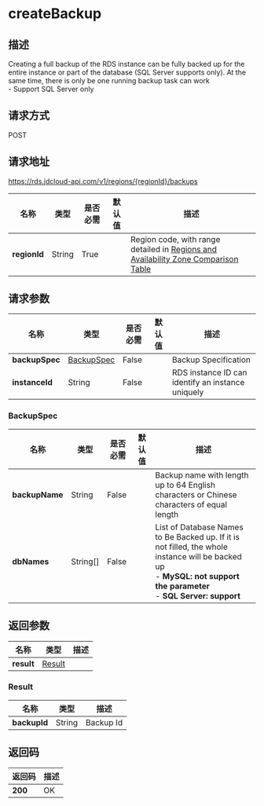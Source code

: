 # createBackup


## 描述
Creating a full backup of the RDS instance can be fully backed up for the entire instance or part of the database (SQL Server supports only). At the same time, there is only be one running backup task can work<br>- Support SQL Server only

## 请求方式
POST

## 请求地址
https://rds.jdcloud-api.com/v1/regions/{regionId}/backups

|名称|类型|是否必需|默认值|描述|
|---|---|---|---|---|
|**regionId**|String|True||Region code, with range detailed in [Regions and Availability Zone Comparison Table](../Enum-Definitions/Regions-AZ.md)|

## 请求参数
|名称|类型|是否必需|默认值|描述|
|---|---|---|---|---|
|**backupSpec**|[BackupSpec](##BackupSpec)|False||Backup Specification|
|**instanceId**|String|False||RDS instance ID can identify an instance uniquely|

### <a name="BackupSpec">BackupSpec</a>
|名称|类型|是否必需|默认值|描述|
|---|---|---|---|---|
|**backupName**|String|False||Backup name with length up to 64 English characters or Chinese characters of equal length|
|**dbNames**|String[]|False||List of Database Names to Be Backed up. If it is not filled, the whole instance will be backed up<br>- **MySQL: not support the parameter**<br>- **SQL Server: support**|

## 返回参数
|名称|类型|描述|
|---|---|---|
|**result**|[Result](##Result)||


### <a name="Result">Result</a>
|名称|类型|描述|
|---|---|---|
|**backupId**|String|Backup Id|

## 返回码
|返回码|描述|
|---|---|
|**200**|OK|
